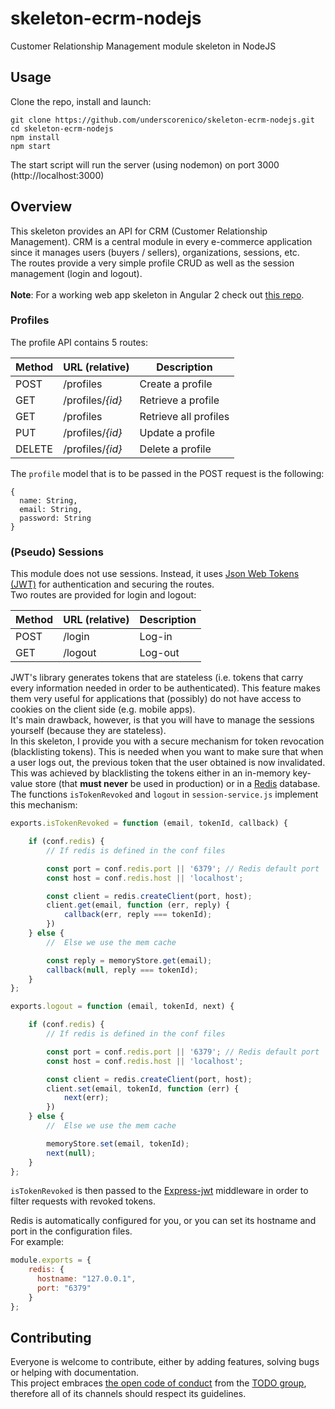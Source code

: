 # skeleton-ecrm-nodejs
Customer Relationship Management module skeleton in NodeJS

## Usage
Clone the repo, install and launch:
```
git clone https://github.com/underscorenico/skeleton-ecrm-nodejs.git
cd skeleton-ecrm-nodejs
npm install
npm start
```
The start script will run the server (using nodemon) on port 3000 (http://localhost:3000)
## Overview
This skeleton provides an API for CRM (Customer Relationship Management). CRM is a central module in every e-commerce application since it manages users (buyers / sellers), organizations, sessions, etc.
<br>
The routes provide a very simple profile CRUD as well as the session management (login and logout).
<br>
<br>
**Note**: For a working web app skeleton in Angular 2 check out [this repo][angular2].

[angular2]: https://github.com/JunkyDeLuxe/angular4-starter

### Profiles
The profile API contains 5 routes:
 
Method | URL (relative) | Description 
--- | --- | --- 
POST | /profiles | Create a profile
GET | /profiles/*{id}* | Retrieve a profile 	
GET | /profiles | Retrieve all profiles
PUT | /profiles/*{id}* | Update a profile 	
DELETE | /profiles/*{id}* | Delete a profile 	

The ```profile``` model that is to be passed in the POST request is the following:

```
{
  name: String,
  email: String,
  password: String
}
```

### (Pseudo) Sessions
This module does not use sessions. Instead, it uses [Json Web Tokens (JWT)][jwt] for authentication and securing the routes.
<br>
Two routes are provided for login and logout:

Method | URL (relative) | Description 
--- | --- | --- 
POST | /login | Log-in
GET | /logout | Log-out


JWT's library generates tokens that are stateless (i.e. tokens that carry every information needed in order to be authenticated). This feature makes them very useful for applications that (possibly) do not have access to cookies on the client side (e.g. mobile apps).
<br>
It's main drawback, however, is that you will have to manage the sessions yourself (because they are stateless).
<br>
In this skeleton, I provide you with a secure mechanism for token revocation (blacklisting tokens). This is needed when you want to make sure that when a user logs out, the previous token that the user obtained is now invalidated. 
<br>
This was achieved by blacklisting the tokens either in an in-memory key-value store (that **must never** be used in production) or in a [Redis][redis] database.
<br>
The functions ```isTokenRevoked``` and ```logout``` in ```session-service.js``` implement this mechanism:

```javascript
exports.isTokenRevoked = function (email, tokenId, callback) {

	if (conf.redis) {
		// If redis is defined in the conf files

		const port = conf.redis.port || '6379'; // Redis default port
		const host = conf.redis.host || 'localhost';

		const client = redis.createClient(port, host);
		client.get(email, function (err, reply) {
			callback(err, reply === tokenId);
		})
	} else {
		//	Else we use the mem cache

		const reply = memoryStore.get(email);
		callback(null, reply === tokenId);
	}
};

exports.logout = function (email, tokenId, next) {

	if (conf.redis) {
		// If redis is defined in the conf files

		const port = conf.redis.port || '6379'; // Redis default port
		const host = conf.redis.host || 'localhost';

		const client = redis.createClient(port, host);
		client.set(email, tokenId, function (err) {
			next(err);
		})
	} else {
		//	Else we use the mem cache

		memoryStore.set(email, tokenId);
		next(null);
	}
};
```
```isTokenRevoked``` is then passed to the [Express-jwt][expressjwt] middleware in order to filter requests with revoked tokens.

[expressjwt]: https://github.com/auth0/express-jwt

Redis is automatically configured for you, or you can set its hostname and port in the configuration files. 
<br>
For example:

```javascript
module.exports = {
	redis: {
	  hostname: "127.0.0.1",
	  port: "6379"
	}
};
```

[jwt]: https://jwt.io/
[redis]: https://redis.io/

## Contributing

Everyone is welcome to contribute, either by adding features, solving bugs or helping with documentation.
<br>
This project embraces [the open code of conduct][codeofconduct] from the [TODO group][todogroup], therefore all of its channels should respect its guidelines.
<br>

[codeofconduct]: http://todogroup.org/opencodeofconduct
[todogroup]: http://todogroup.org
